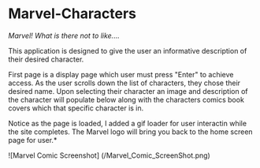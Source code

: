 # Marvel-Characters


*Marvel!  What is there not to like....*

This application is designed to give the user an informative description of their desired character. 

First page is a display page which user must press "Enter" to achieve access. 
As the user scrolls down the list of characters, they chose their desired name. 
Upon selecting their character an image and description of the character will populate below along with the characters comics book covers
which that specific character is in. 

Notice as the page is loaded, I added a gif loader for user interactin while the site completes. 
The Marvel logo will bring you back to the home screen page for user.*

![Marvel Comic Screenshot]
(/Marvel_Comic_ScreenShot.png)
